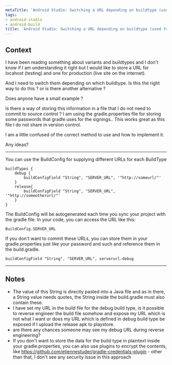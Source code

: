 ```yaml
---
metaTitle: 'Android Studio: Switching a URL depending on buildtype (used for testing in debug /release)'
tags:
- android-studio
- android-build
title: 'Android Studio: Switching a URL depending on buildtype (used for testing in debug /release)'
---
```


## Context

I have been reading something about variants and buildtypes and I don't know if I am understanding it right but I would like to store a URL for locahost (testing) and one for production (live site on the internet).


And I need to switch them depending on which buildtype. Is this the right way to do this ? or is there another alternative ? 


Does anyone have a small example ?


Is there a way of storing this information in a file that I do not need to commit to source control ? I am using the gradle.properties file for storing some passwords that gradle uses for the signings.. This works great as this file I do not share in version control.


I am a little confused of the correct method to use and how to implement it.


Any ideas?



---

You can use the BuildConfig for supplying different URLs for each BuildType



```
buildTypes {
    debug {
        buildConfigField "String", "SERVER_URL", '"http://someurl/"'
    }
    release{
        buildConfigField "String", "SERVER_URL", '"http://someotherurl/"'
    }
}   

```

The BuildConfig will be autogenerated each time you sync your project with the gradle file.
In your code, you can access the URL like this:



```
BuildConfig.SERVER_URL

```

If you don't want to commit these URLs, you can store them in your gradle.properties just like your password and such and reference them in the build.gradle.



```
buildConfigField "String", "SERVER_URL", serverurl.debug

```


---

## Notes

- The value of this String is directly pasted into a Java file and as in there, a String value needs quotes, the String inside the build.gradle must also contain these.
- I have set my URL in the build file for the debug build type, is it possible to reverse engineer the build file somehow and expose my URL which is not what I want or does my URL which is defined in debug build type be exposed if I upload the release apk to playstore.
- are there any chances someone may see my debug URL during reverse engineering?
- If you don't want to store the data for the build type in plaintext inside your gradle.properties, you can also use plugins to encrypt the contents, like https://github.com/etiennestuder/gradle-credentials-plugin - other than that, I don't see any security issue in this approach
